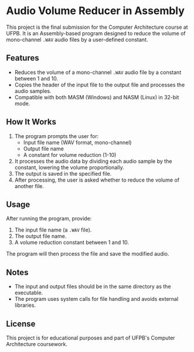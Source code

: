 # Audio Volume Reducer in Assembly

This project is the final submission for the Computer Architecture course at UFPB. It is an Assembly-based program designed to reduce the volume of mono-channel `.WAV` audio files by a user-defined constant.

## Features
- Reduces the volume of a mono-channel `.WAV` audio file by a constant between 1 and 10.
- Copies the header of the input file to the output file and processes the audio samples.
- Compatible with both MASM (Windows) and NASM (Linux) in 32-bit mode.

## How It Works
1. The program prompts the user for:
   - Input file name (WAV format, mono-channel)
   - Output file name
   - A constant for volume reduction (1-10)
2. It processes the audio data by dividing each audio sample by the constant, lowering the volume proportionally.
3. The output is saved in the specified file.
4. After processing, the user is asked whether to reduce the volume of another file.

## Usage
After running the program, provide:
1. The input file name (a `.WAV` file).
2. The output file name.
3. A volume reduction constant between 1 and 10.

The program will then process the file and save the modified audio.

## Notes
- The input and output files should be in the same directory as the executable.
- The program uses system calls for file handling and avoids external libraries.

## License
This project is for educational purposes and part of UFPB's Computer Architecture coursework.
